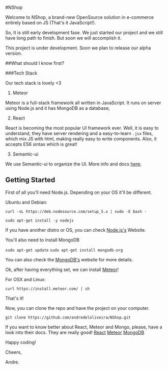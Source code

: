 #NShop

Welcome to NShop, a brand-new OpenSource solution in e-commerce entirely based on JS (That's it JavaScript!).

So, It is still early development fase. We just started our project and we still have long path to finish. But soon we will accomplish it.

This project is under development. Soon we plan to release our alpha version.

##What should I know first?

###Tech Stack

Our tech stack is lovely <3

1. Meteor

Meteor is a full-stack framework all written in JavaScript. It runs on server using Node.js and it has MongoDB as a database;

2. React

React is becoming the most popular UI framework ever. Well, it is easy to understand, they have server rendering and a easy-to-learn
`.jsx` files, which mix JS with html, making really easy to write components. Also, it accepts ES6 sintax which is great!

3. Semantic-ui  

We use Semantic-ui to organize the UI. More info and docs [here](http://Semantic-ui.com);

## Getting Started

First of all you'll need Node.js. Depending on your OS it'll be different.

Ubuntu and Debian:

`curl -sL https://deb.nodesource.com/setup_5.x | sudo -E bash -`

`sudo apt-get install -y nodejs`

If you have another distro or OS, you can check [Node.js's](https://nodejs.org) Website.

You'll also need to install MongoDB

`sudo apt-get update`
`sudo apt-get install mongodb-org`

You can also check the [MongoDB's](https://mongodb.org) website for more details.

Ok, after having everything set, we can install [Meteor](http://meteorjs.com)!

For OSX and Linux:

`curl https://install.meteor.com/ | sh`

That's it!

Now, you can clone the repo and have the project on your computer.

`git clone https://github.com/andredeloliveira/NShop.git`

If you want to know better about React, Meteor and Mongo, please, have a look into
their docs. They are really good!
[React](https://facebook.github.io/react/docs/)
[Meteor](https://meteor.com)
[MongoDB](https://mongodb.org)

Happy coding!

Cheers,

Andre.
